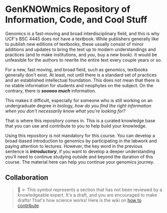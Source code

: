 # GenKNOWmics Repository of Information, Code, and Cool Stuff

Genomics is a fast-moving and broad interdisciplinary field, and this is why UCF's BSC 4445 does not have a textbook. While publishers generally like to publish new editions of textbooks, these usually consist of minor additions and updates to bring the text up to modern understandings and practices (and to make institutions, and _you_, buy a new book). It would be unfeasible for the authors to rewrite the entire text every couple years or so.

For a new, fast moving, and broad field, such as genomics, textbooks generally don't exist. At least, not until there is a standard set of practices and an established intellectual foundation. This does not mean that there is no stable information for students and neophytes on the subject. On the contrary, there is **_sooooo much_** information.

This makes it difficult, especially for someone who is still working on an undergraduate degree in biology, _how do you find the right information when you don't necessarily know what you're looking for?_

That is where this repository comes in. This is a curated knowledge base that you can use and contribute to you to help build your knowledge.

Using this repository is not mandatory for this course. You can develop a broad-based introduction to genomics by participating in the labwork and paying attention to lectures. However, the key word in the previous sentence is _**introductory**_, if you want to develop a deeper understanding you'll need to continue studying outside and beyond the duration of this course. The material here can help you continue your genomics journey.  

## Collaboration 
> 📝 <- This symbol represents a section that has not been reviewed by a knowledgeable expert. It's a draft, and you are encouraged to make drafts! That's how science works! Here is the wiki on [how to contribute](https://github.com/brotherjack/geknowmics-repo/wiki/How-to-Contribute).
